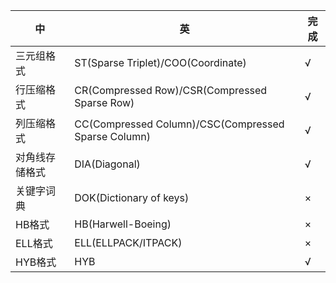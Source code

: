 中|英|完成
--|--|--
三元组格式|ST(Sparse Triplet)/COO(Coordinate)|√
行压缩格式|CR(Compressed Row)/CSR(Compressed Sparse Row)|√
列压缩格式|CC(Compressed Column)/CSC(Compressed Sparse Column)|√
对角线存储格式|DIA(Diagonal)|√
关键字词典|DOK(Dictionary of keys)|×
HB格式|HB(Harwell-Boeing)|×
ELL格式|ELL(ELLPACK/ITPACK)|×
HYB格式|HYB|√